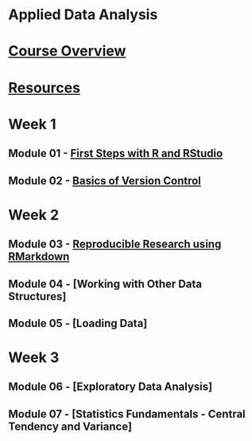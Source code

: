 # Applied Data Analysis

# [Course Overview](course-overview.md)
# [Resources](resources.md)

# Week 1
## Module 01 - [First Steps with R and RStudio](module-01/module-01.md)
## Module 02 - [Basics of Version Control](module-02/module-02.md)
# Week 2
## Module 03 - [Reproducible Research using RMarkdown](module-03/module-03.md)
## Module 04 - [Working with Other Data Structures]
## Module 05 - [Loading Data]
# Week 3
## Module 06 - [Exploratory Data Analysis]
## Module 07 - [Statistics Fundamentals - Central Tendency and Variance]
